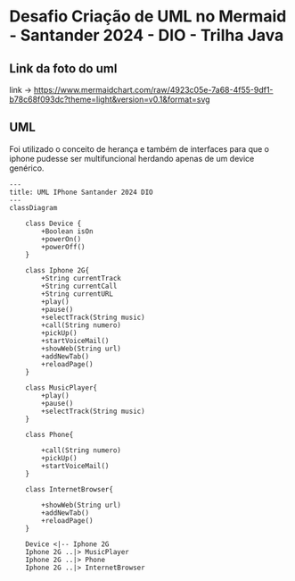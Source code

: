 # Desafio Criação de UML no Mermaid - Santander 2024 - DIO - Trilha Java

## Link da foto do uml

link -> https://www.mermaidchart.com/raw/4923c05e-7a68-4f55-9df1-b78c68f093dc?theme=light&version=v0.1&format=svg

## UML 
Foi utilizado o conceito de herança e também de interfaces para que o iphone pudesse ser multifuncional herdando apenas de um device genérico.

```mermaid
---
title: UML IPhone Santander 2024 DIO
---
classDiagram

    class Device {
        +Boolean isOn
        +powerOn()
        +powerOff()
    }

    class Iphone 2G{
        +String currentTrack
        +String currentCall
        +String currentURL
        +play()
        +pause()
        +selectTrack(String music)
        +call(String numero)
        +pickUp()
        +startVoiceMail()
        +showWeb(String url)
        +addNewTab()
        +reloadPage()
    }

    class MusicPlayer{
        +play()
        +pause()
        +selectTrack(String music)
    }

    class Phone{
        
        +call(String numero)
        +pickUp()
        +startVoiceMail()
    }

    class InternetBrowser{
        
        +showWeb(String url)
        +addNewTab()
        +reloadPage()
    }

    Device <|-- Iphone 2G
    Iphone 2G ..|> MusicPlayer
    Iphone 2G ..|> Phone
    Iphone 2G ..|> InternetBrowser

```
